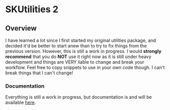 # SKUtilities 2

## Overview

I have learned a lot since I first started my original utilities package, and decided it'd be better to start anew than to try to fix things from the previous version. However, this is still a work in progress. I would **strongly recommend** that you do **NOT** use it right now as it is still under heavy development and things are VERY liable to change and break your workflow. Feel free to copy snippets to use in your own code though. I can't break things that I can't change!

### Documentation
Everything is still a work in progress, but documentation is and will be available [here](http://mredig.github.io/SKUtilities2/).